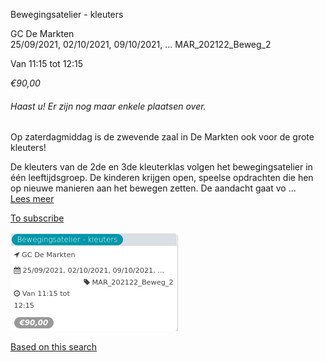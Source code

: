 Bewegingsatelier - kleuters

GC De Markten  
25/09/2021, 02/10/2021, 09/10/2021, ... MAR\_202122\_Beweg\_2  

Van 11:15 tot 12:15

*€90,00*

  

###### *Haast u! Er zijn nog maar enkele plaatsen over.*

  

Op zaterdagmiddag is de zwevende zaal in De Markten ook voor de grote kleuters!  
  
De kleuters van de 2de en 3de kleuterklas volgen het bewegingsatelier in één leeftijdsgroep. De kinderen krijgen open, speelse opdrachten die hen op nieuwe manieren aan het bewegen zetten. De aandacht gaat vo ...  
[Lees meer](https://tickets.vgc.be/activity/subscribe/MAR_202122_Beweg_2)

[To subscribe](https://tickets.vgc.be/activity/subscribe/MAR_202122_Beweg_2)

![](63007.png)

[Based on this search](https://tickets.vgc.be/activity/index?&vrijeplaatsen=1&Age%5B%5D=3%2C4&entity=244)